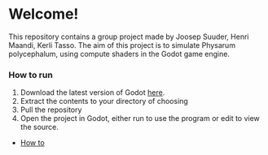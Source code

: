 # Welcome!

This repository contains a group project made by Joosep Suuder, Henri Maandi, Kerli Tasso.
The aim of this project is to simulate Physarum polycephalum, using compute shaders in the Godot game engine.

### How to run

1. Download the latest version of Godot [here](https://godotengine.org/).
2. Extract the contents to your directory of choosing
3. Pull the repository
4. Open the project in Godot, either run to use the program or edit to view the source.
- [How to](./howToRun.png)
